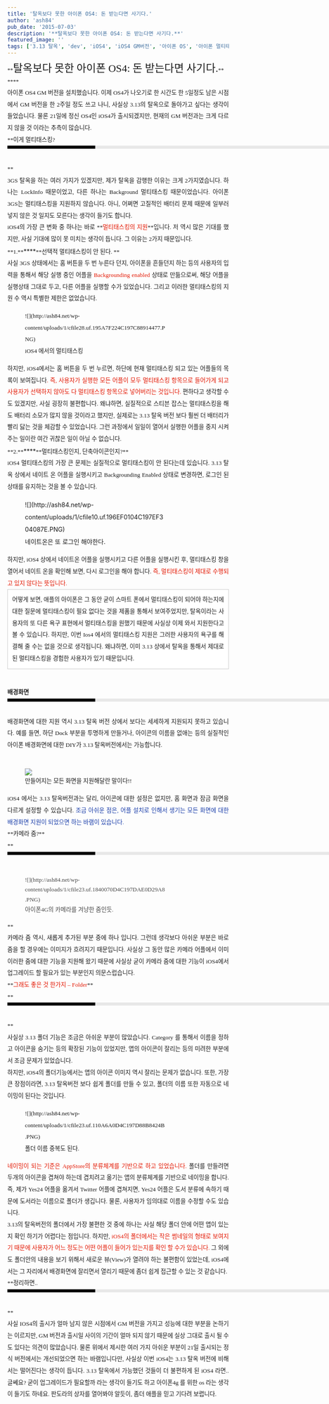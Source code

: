 ```yaml
---
title: '탈옥보다 못한 아이폰 OS4: 돈 받는다면 사기다.'
author: 'ash84'
pub_date: '2015-07-03'
description: '**탈옥보다 못한 아이폰 OS4: 돈 받는다면 사기다.**'
featured_image: ''
tags: ['3.13 탈옥', 'dev', 'iOS4', 'iOS4 GM버전', '아이폰 OS', '아이폰 멀티태스킹', '아이폰 배경화면', '아이폰 카메라', '아이폰 탈옥', '아이폰 폴더', '탈옥']
---
```



<div style="text-align: justify; line-height: 2; "></div><div style="text-align: justify; line-height: 2; "><span class="Apple-style-span" style="font-family: Dotum; line-height: 26px; font-size: 13px; ">**<span style="font-size: 18pt; ">탈옥보다 못한 아이폰 OS4: 돈 받는다면 사기다.</span>**</span></div><div style="text-align: justify; line-height: 2; "><span class="Apple-style-span" style="font-family: Dotum; line-height: 26px; font-size: 13px; ">  
</span></div><div style="text-align: justify; line-height: 2; "><span class="Apple-style-span" style="font-family: Dotum; line-height: 26px; font-size: 13px; ">**<span style="font-size: 18pt; "></span>** </span></div><div style="text-align: justify; line-height: 2; "><span style="font-size: 10pt; "><span style="font-family: Dotum; ">아이폰 OS4 GM 버전을 설치했습니다. 이제 OS4가 나오기로 한 시간도 한 5일정도 남은 시점에서 GM 버전을 한 2주일 정도 쓰고 나니, 사실상 3.13의 탈옥으로 돌아가고 싶다는 생각이 들었습니다. 물론 21일에 정신 OS4인 iOS4가 출시되겠지만, 현재의 GM 버전과는 크게 다르지 않을 것 이라는 추측이 많습니다.</span></span></div><div style="text-align: justify; line-height: 2; "></div><div style="text-align: justify; line-height: 2; "><span style="font-size: 10pt; "><span style="font-family: Dotum; ">**이게 멀티태스킹?<div><div style="BORDER-LEFT: #000000 200px solid; PADDING-BOTTOM: 3px; BACKGROUND-COLOR: #e8e8e8; PADDING-LEFT: 6px; WIDTH: 690px; PADDING-RIGHT: 6px; FONT: bold 1pt/1 나눔고딕, Sans-serif; MARGIN-BOTTOM: 10px; HEIGHT: 1px; COLOR: #fff; PADDING-TOP: 3px"><span style="FONT-SIZE: 11pt"><span style="FONT-SIZE: 10pt"><span style="FONT-SIZE: 11pt"><span style="FONT-SIZE: 10pt"><span style="FONT-SIZE: 10pt"><span style="FONT-FAMILY: Batang"><span style="FONT-SIZE: 11pt"><span style="FONT-SIZE: 1pt"></span></span></span></span></span></span></span></span></div><div style="LINE-HEIGHT: 1.7"><span style="FONT-FAMILY: Dotum"><font color="#474747">﻿</font><span style="FONT-SIZE: 10pt"><font color="#474747">﻿</font><span style="FONT-FAMILY: Dotum"><font color="#474747">﻿</font><span style="FONT-SIZE: 10pt"><font color="#474747">﻿ </font></span></span></span></span></div></div>**</span></span></div><div style="text-align: justify; line-height: 2; "><span style="font-size: 10pt; "><span style="font-family: Dotum; ">3GS 탈옥을 하는 여러 가지가 있겠지만, 제가 탈옥을 감행한 이유는 크게 2가지였습니다. 하나는 LockInfo 때문이었고, 다른 하나는 Background 멀티태스킹 때문이었습니다. 아이폰 3GS는 멀티태스킹을 지원하지 않습니다. 아니, 어쩌면 고질적인 배터리 문제 때문에 일부러 넣지 않은 것 일지도 모른다는 생각이 들기도 합니다. </span></span></div><div style="text-align: justify; line-height: 2; "><span style="font-size: 10pt; "><span style="font-family: Dotum; ">  
</span></span></div><div style="text-align: justify; line-height: 2; "><span style="font-size: 10pt; "><span style="font-family: Dotum; ">iOS4의 가장 큰 변화 중 하나는 바로 **<font class="Apple-style-span" color="#E31600">멀티태스킹의 지원</font>**입니다. 저 역시 많은 기대를 했지만, 사실 기대에 많이 못 미치는 생각이 듭니다. 그 이유는 2가지 때문입니다. </span></span></div><div style="text-align: justify; line-height: 2; "></div><div style="text-align: justify; line-height: 2; "><span style="font-size: 10pt; "><span style="font-family: Dotum; ">**1.**</span></span><span class="Apple-tab-span" style="white-space:pre">****</span><span style="font-size: 10pt; "><span style="font-family: Dotum; ">**선택적 멀티태스킹이 안 된다. **</span></span></div><div style="text-align: justify; line-height: 2; "><span style="font-size: 10pt; "><span style="font-family: Dotum; ">사실 3GS 상태에서는 홈 버튼을 두 번 누른다 던지, 아이폰을 흔들던지 하는 등의 사용자의 입력을 통해서 해당 실행 중인 어플을 <font class="Apple-style-span" color="#E31600">Backgrounding enabled</font> 상태로 만듦으로써, 해당 어플을 실행상태 그대로 두고, 다른 어플을 실행할 수가 있었습니다. 그리고 이러한 멀티태스킹의 지원 수 역시 특별한 제한은 없었습니다. </span></span></div><div style="text-align: justify; line-height: 2; "><span style="font-size: 10pt; "><span style="font-family: Dotum; ">  
</span></span></div><div style="text-align: justify; line-height: 2; "><span style="font-size: 10pt; "><span style="font-family: Dotum; "><figure class="wp-caption aligncenter" style="width: 320px">![](http://ash84.net/wp-content/uploads/1/cfile28.uf.195A7F224C197C88914477.PNG)<figcaption class="wp-caption-text">iOS4 에서의 멀티태스킹</figcaption></figure>  
</span></span></div><div style="text-align: justify; line-height: 2; "><span style="font-size: 10pt; "><span style="font-family: Dotum; ">  
</span></span></div><div style="text-align: justify; line-height: 2; "><span style="font-size: 10pt; "><span style="font-family: Dotum; ">하지만, iOS4에서는 홈 버튼을 두 번 누르면, 하단에 현재 멀티태스킹 되고 있는 어플들의 목록이 보여집니다<font class="Apple-style-span" color="#E31600">. 즉, 사용자가 실행한 모든 어플이 모두 멀티태스킹 항목으로 들어가게 되고 사용자가 선택하지 않아도 다 멀티태스킹 항목으로 넣어버리는 것입니다.</font> 편하다고 생각할 수도 있겠지만, 사실 굉장히 불편합니다. 왜냐하면, 실질적으로 스티븐 잡스는 멀티태스킹을 해도 배터리 소모가 많지 않을 것이라고 했지만, 실제로는 3.13 탈옥 버전 보다 훨씬 더 배터리가 빨리 닳는 것을 체감할 수 있었습니다. 그런 과정에서 일일이 열어서 실행한 어플을 중지 시켜주는 일이란 여간 귀찮은 일이 아닐 수 없습니다. </span></span></div><div style="text-align: justify; line-height: 2; "></div><div style="text-align: justify; line-height: 2; "></div><div style="text-align: justify; line-height: 2; "><span style="font-size: 10pt; "><span style="font-family: Dotum; ">**2.**</span></span><span class="Apple-tab-span" style="white-space:pre">****</span><span style="font-size: 10pt; "><span style="font-family: Dotum; ">**멀티태스킹인지, 단축아이콘인지?**</span></span></div><div style="text-align: justify; line-height: 2; "><span style="font-size: 10pt; "><span style="font-family: Dotum; ">iOS4 멀티태스킹의 가장 큰 문제는 실질적으로 멀티태스킹이 안 된다는데 있습니다. 3.13 탈옥 상에서 네이트 온 어플을 실행시키고 Backgrounding Enabled 상태로 변경하면, 로그인 된 상태를 유지하는 것을 볼 수 있습니다.</span></span></div><div style="text-align: justify; line-height: 2; "><font class="Apple-style-span" face="Dotum" size="3"><span class="Apple-style-span" style="font-size: 13px; line-height: 26px;">  
</span></font></div><div style="text-align: justify; line-height: 2; "><figure class="wp-caption aligncenter" style="width: 320px">![](http://ash84.net/wp-content/uploads/1/cfile10.uf.196EF0104C197EF304087E.PNG)<figcaption class="wp-caption-text">네이트온은 또 로그인 해야한다.</figcaption></figure></div><div style="text-align: justify; line-height: 2; "><span style="font-size: 10pt; "><span style="font-family: Dotum; ">하지만, iOS4 상에서 네이트온 어플을 실행시키고 다른 어플을 실행시킨 후, 멀티태스킹 창을 열어서 네이트 온을 확인해 보면, 다시 로그인을 해야 합니다.<font class="Apple-style-span" color="#E31600"> 즉, 멀티태스킹이 제대로 수행되고 있지 않다는 뜻입니다. </font></span></span></div><div style="text-align: justify; line-height: 2; "><span style="font-size: 10pt; "><span style="font-family: Dotum; ">  
</span></span></div><div style="text-align: justify; line-height: 2; "><span style="font-size: 10pt; "><span style="font-family: Dotum; "><div class="txc-textbox" style="border-top-style: solid; border-right-style: solid; border-bottom-style: solid; border-left-style: solid; border-top-width: 1px; border-right-width: 1px; border-bottom-width: 1px; border-left-width: 1px; border-top-color: rgb(203, 203, 203); border-right-color: rgb(203, 203, 203); border-bottom-color: rgb(203, 203, 203); border-left-color: rgb(203, 203, 203); background-color: rgb(255, 255, 255); padding-top: 10px; padding-right: 10px; padding-bottom: 10px; padding-left: 10px; "> 어떻게 보면, 애플의 아이폰은 그 동안 굳이 스마트 폰에서 멀티태스킹이 되어야 하는지에 대한 질문에 멀티태스킹이 필요 없다는 것을 제품을 통해서 보여주었지만, 탈옥이라는 사용자의 또 다른 욕구 표현에서 멀티태스킹을 원했기 때문에 사실상 이제 와서 지원한다고 볼 수 있습니다. 하지만, 이번 Ios4 에서의 멀티태스킹 지원은 그러한 사용자의 욕구를 해결해 줄 수는 없을 것으로 생각됩니다. 왜냐하면, 이미 3.13 상에서 탈옥을 통해서 제대로 된 멀티태스킹을 경험한 사용자가 있기 때문입니다.</div> 

</span></span></div><div style="text-align: justify; line-height: 2; "></div><div style="text-align: justify; line-height: 2; "><span style="font-size: 10pt; "><span style="font-family: Dotum; ">**배경화면**</span></span></div><div style="text-align: justify; line-height: 2; "><span style="font-size: 10pt; "><span style="font-family: Dotum; ">**<div><div style="BORDER-LEFT: #000000 200px solid; PADDING-BOTTOM: 3px; BACKGROUND-COLOR: #e8e8e8; PADDING-LEFT: 6px; WIDTH: 690px; PADDING-RIGHT: 6px; FONT: bold 1pt/1 나눔고딕, Sans-serif; MARGIN-BOTTOM: 10px; HEIGHT: 1px; COLOR: #fff; PADDING-TOP: 3px"><span style="FONT-SIZE: 11pt"><span style="FONT-SIZE: 10pt"><span style="FONT-SIZE: 11pt"><span style="FONT-SIZE: 10pt"><span style="FONT-SIZE: 10pt"><span style="FONT-FAMILY: Batang"><span style="FONT-SIZE: 11pt"><span style="FONT-SIZE: 1pt"></span></span></span></span></span></span></span></span></div><div style="LINE-HEIGHT: 1.7"><span style="FONT-FAMILY: Dotum"><font color="#474747">﻿</font><span style="FONT-SIZE: 10pt"><font color="#474747">﻿</font><span style="FONT-FAMILY: Dotum"><font color="#474747">﻿</font><span style="FONT-SIZE: 10pt"><font color="#474747">﻿ </font></span></span></span></span></div></div>**</span></span></div><div style="text-align: justify; line-height: 2; "><span style="font-size: 10pt; "><span style="font-family: Dotum; ">배경화면에 대한 지원 역시 3.13 탈옥 버전 상에서 보다는 세세하게 지원되지 못하고 있습니다. 예를 들면, 하단 Dock 부분을 투명하게 만들거나, 아이콘의 이름을 없애는 등의 실질적인 아이폰 배경화면에 대한 DIY가 3.13 탈옥버전에서는 가능합니다. </span></span></div><div style="text-align: justify; line-height: 2; "><span style="font-size: 10pt; "><span style="font-family: Dotum; ">  
</span></span></div><div style="text-align: justify; line-height: 2; "><span style="font-size: 10pt; "><span style="font-family: Dotum; "><figure class="wp-caption aligncenter" style="width: 320px">![](http://ash84.net/wp-content/uploads/1/cfile1.uf.11724D104C197ECA01F6E5.PNG)<figcaption class="wp-caption-text">만들어지는 모든 화면을 지원해달란 말이다!!  
</figcaption></figure>  
</span></span></div><div style="text-align: justify; line-height: 2; "><span style="font-size: 10pt; "><span style="font-family: Dotum; ">iOS4 에서는 3.13 탈옥버전과는 달리, 아이콘에 대한 설정은 없지만, 홈 화면과 잠금 화면을 다르게 설정할 수 있습니다. <font class="Apple-style-span" color="#193DA9">조금 아쉬운 점은, 어플 설치로 인해서 생기는 모든 화면에 대한 배경화면 지원이 되었으면 하는 바램이 있습니다. </font></span></span></div><div style="text-align: justify; line-height: 2; "></div><div style="text-align: justify; line-height: 2; "><span style="font-size: 10pt; "><span style="font-family: Dotum; ">**카메라 줌?**</span></span></div><div style="text-align: justify; line-height: 2; "><span style="font-size: 10pt; "><span style="font-family: Dotum; ">**<div><div style="BORDER-LEFT: #000000 200px solid; PADDING-BOTTOM: 3px; BACKGROUND-COLOR: #e8e8e8; PADDING-LEFT: 6px; WIDTH: 690px; PADDING-RIGHT: 6px; FONT: bold 1pt/1 나눔고딕, Sans-serif; MARGIN-BOTTOM: 10px; HEIGHT: 1px; COLOR: #fff; PADDING-TOP: 3px"><span style="FONT-SIZE: 11pt"><span style="FONT-SIZE: 10pt"><span style="FONT-SIZE: 11pt"><span style="FONT-SIZE: 10pt"><span style="FONT-SIZE: 10pt"><span style="FONT-FAMILY: Batang"><span style="FONT-SIZE: 11pt"><span style="FONT-SIZE: 1pt"></span></span></span></span></span></span></span></span></div><div style="LINE-HEIGHT: 1.7"><span style="FONT-FAMILY: Dotum"><font color="#474747">﻿</font><span style="FONT-SIZE: 10pt"><font color="#474747">﻿</font><span style="FONT-FAMILY: Dotum"><font color="#474747">﻿</font><span style="FONT-SIZE: 10pt"><font color="#474747">﻿ </font></span></span></span></span></div></div><div style="LINE-HEIGHT: 1.7"><span style="FONT-FAMILY: Dotum"><span style="FONT-SIZE: 10pt"><span style="FONT-FAMILY: Dotum"><span style="FONT-SIZE: 10pt"><font color="#474747"><figure class="wp-caption aligncenter" style="width: 320px">![](http://ash84.net/wp-content/uploads/1/cfile23.uf.1840070D4C197DAE0D29A8.PNG)<figcaption class="wp-caption-text">아이폰4G의 카메라를 겨냥한 줌인듯. </figcaption></figure>  
</font></span></span></span></span></div><div style="LINE-HEIGHT: 1.7"><span style="FONT-FAMILY: Dotum"><span style="FONT-SIZE: 10pt"><span style="FONT-FAMILY: Dotum"><span style="FONT-SIZE: 10pt"><font color="#474747">  
</font></span></span></span></span></div>**</span></span></div><div style="text-align: justify; line-height: 2; "><span style="font-size: 10pt; "><span style="font-family: Dotum; ">카메라 줌 역시, 새롭게 추가된 부분 중에 하나 입니다. 그런데 생각보다 아쉬운 부분은 바로 줌을 할 경우에는 이미지가 흐려지기 때문입니다. 사실상 그 동안 많은 카메라 어플에서 이미 이러한 줌에 대한 기능을 지원해 왔기 때문에 사실상 굳이 카메라 줌에 대한 기능이 iOS4에서 업그레이드 할 필요가 있는 부분인지 의문스럽습니다. </span></span></div><div style="text-align: justify; line-height: 2; "></div><div style="text-align: justify; line-height: 2; "><span style="font-size: 10pt; "><span style="font-family: Dotum; ">**<font class="Apple-style-span" color="#E31600">그래도 좋은 것 한가지 – Folder</font>**</span></span></div><div style="text-align: justify; line-height: 2; "><span style="font-size: 10pt; "><span style="font-family: Dotum; ">**<div><div style="BORDER-LEFT: #000000 200px solid; PADDING-BOTTOM: 3px; BACKGROUND-COLOR: #e8e8e8; PADDING-LEFT: 6px; WIDTH: 690px; PADDING-RIGHT: 6px; FONT: bold 1pt/1 나눔고딕, Sans-serif; MARGIN-BOTTOM: 10px; HEIGHT: 1px; COLOR: #fff; PADDING-TOP: 3px"><span style="FONT-SIZE: 11pt"><span style="FONT-SIZE: 10pt"><span style="FONT-SIZE: 11pt"><span style="FONT-SIZE: 10pt"><span style="FONT-SIZE: 10pt"><span style="FONT-FAMILY: Batang"><span style="FONT-SIZE: 11pt"><span style="FONT-SIZE: 1pt"></span></span></span></span></span></span></span></span></div><div style="LINE-HEIGHT: 1.7"><span style="FONT-FAMILY: Dotum"><font color="#474747">﻿</font><span style="FONT-SIZE: 10pt"><font color="#474747">﻿</font><span style="FONT-FAMILY: Dotum"><font color="#474747">﻿</font><span style="FONT-SIZE: 10pt"><font color="#474747">﻿ </font></span></span></span></span></div></div>**</span></span></div><div style="text-align: justify; line-height: 2; "><span style="font-size: 10pt; "><span style="font-family: Dotum; ">사실상 3.13 폴더 기능은 조금은 아쉬운 부분이 많았습니다. Category 를 통해서 이름을 정하고 아이콘을 숨기는 등의 확장된 기능이 있었지만, 앱의 아이콘이 잘리는 등의 미려한 부분에서 조금 문제가 있었습니다. </span></span></div><div style="text-align: justify; line-height: 2; "></div><div style="text-align: justify; line-height: 2; "><span style="font-size: 10pt; "><span style="font-family: Dotum; ">하지만, iOS4의 폴더기능에서는 앱의 아이콘 이미지 역시 잘리는 문제가 없습니다. 또한, 가장 큰 장점이라면, 3.13 탈옥버전 보다 쉽게 폴더를 만들 수 있고, 폴더의 이름 또한 자동으로 네이밍이 된다는 것입니다. </span></span></div><div style="text-align: justify; line-height: 2; "><span style="font-size: 10pt; "><span style="font-family: Dotum; ">  
</span></span></div><div style="text-align: justify; line-height: 2; "><span style="font-size: 10pt; "><span style="font-family: Dotum; "><figure class="wp-caption aligncenter" style="width: 320px">![](http://ash84.net/wp-content/uploads/1/cfile23.uf.110A6A0D4C197D88B8424B.PNG)<figcaption class="wp-caption-text">폴더 이름 중복도 된다. </figcaption></figure>  
</span></span></div><div style="text-align: justify; line-height: 2; "></div><div style="text-align: justify; line-height: 2; "><span style="font-size: 10pt; "><span style="font-family: Dotum; "><font class="Apple-style-span" color="#E31600">네이밍이 되는 기준은 AppStore의 분류체계를 기반으로 하고 있었습니다.</font> 폴더를 만들려면 두개의 아이콘을 겹쳐야 하는데 겹치려고 옮기는 앱의 분류체계를 기반으로 네이밍을 합니다. 즉, 제가 Yes24 어플을 옮겨서 Twitter 어플에 겹쳐지면, Yes24 어플은 도서 분류에 속하기 때문에 도서라는 이름으로 폴더가 생깁니다. 물론, 사용자가 임의대로 이름을 수정할 수도 있습니다. </span></span></div><div style="text-align: justify; line-height: 2; "></div><div style="text-align: justify; line-height: 2; "><span style="font-size: 10pt; "><span style="font-family: Dotum; ">3.13의 탈옥버전의 폴더에서 가장 불편한 것 중에 하나는 사실 해당 폴더 안에 어떤 앱이 있는지 확인 하기가 어렵다는 점입니다. 하지만, <font class="Apple-style-span" color="#E31600">iOS4의 폴더에서는 작은 썸네일의 형태로 보여지기 때문에 사용자가 어느 정도는 어떤 어플이 들어가 있는지를 확인 할 수가 있습니다.</font> 그 외에도 폴더안의 내용을 보기 위해서 새로운 뷰(View)가 열려야 하는 불편함이 있었는데, iOS4에서는 그 자리에서 배경화면에 잘리면서 열리기 때문에 좀더 쉽게 접근할 수 있는 것 같습니다. </span></span></div><div style="text-align: justify; line-height: 2; "></div><div style="text-align: justify; line-height: 2; "><span style="font-size: 10pt; "><span style="font-family: Dotum; ">**정리하면.. <div><div style="BORDER-LEFT: #000000 200px solid; PADDING-BOTTOM: 3px; BACKGROUND-COLOR: #e8e8e8; PADDING-LEFT: 6px; WIDTH: 690px; PADDING-RIGHT: 6px; FONT: bold 1pt/1 나눔고딕, Sans-serif; MARGIN-BOTTOM: 10px; HEIGHT: 1px; COLOR: #fff; PADDING-TOP: 3px"><span style="FONT-SIZE: 11pt"><span style="FONT-SIZE: 10pt"><span style="FONT-SIZE: 11pt"><span style="FONT-SIZE: 10pt"><span style="FONT-SIZE: 10pt"><span style="FONT-FAMILY: Batang"><span style="FONT-SIZE: 11pt"><span style="FONT-SIZE: 1pt"></span></span></span></span></span></span></span></span></div><div style="LINE-HEIGHT: 1.7"><span style="FONT-FAMILY: Dotum"><font color="#474747">﻿</font><span style="FONT-SIZE: 10pt"><font color="#474747">﻿</font><span style="FONT-FAMILY: Dotum"><font color="#474747">﻿</font><span style="FONT-SIZE: 10pt"><font color="#474747">﻿ </font></span></span></span></span></div></div>**</span></span></div><div style="text-align: justify; line-height: 2; "><span style="font-size: 10pt; "><span style="font-family: Dotum; ">사실 IOS4의 출시가 얼마 남지 않은 시점에서 GM 버전을 가지고 성능에 대한 부분을 논하기는 이르지만, GM 버전과 출시일 사이의 기간이 얼마 되지 않기 때문에 실상 그대로 출시 될 수도 있다는 의견이 많았습니다. 물론 위에서 제시한 여러 가지 아쉬운 부분이 21일 출시되는 정식 버전에서는 개선되었으면 하는 바램입니다만, 사실상 이번 iOS4는 3.13 탈옥 버전에 비해서는 떨어진다는 생각이 듭니다. 3.13 탈옥에서 가능했던 것들이 더 불편하게 된 iOS4 라면.. 글쎄요? 굳이 업그레이드가 필요할까 라는 생각이 들기도 하고 아이폰4g 를 위한 os 라는 생각이 들기도 하네요. 판도라의 상자를 열어봐야 알듯이, 좀더 애플을 믿고 기다려 보렵니다. </span></span></div><div style="text-align: justify; line-height: 2; "></div><div style="text-align: justify; line-height: 2; "></div>

